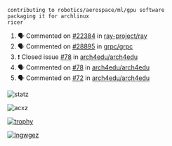 ```
contributing to robotics/aerospace/ml/gpu software
packaging it for archlinux
ricer
```

<!--START_SECTION:activity-->
1. 🗣 Commented on [#22384](https://github.com/ray-project/ray/issues/22384) in [ray-project/ray](https://github.com/ray-project/ray)
2. 🗣 Commented on [#28895](https://github.com/grpc/grpc/issues/28895) in [grpc/grpc](https://github.com/grpc/grpc)
3. ❗️ Closed issue [#78](https://github.com/arch4edu/arch4edu/issues/78) in [arch4edu/arch4edu](https://github.com/arch4edu/arch4edu)
4. 🗣 Commented on [#78](https://github.com/arch4edu/arch4edu/issues/78) in [arch4edu/arch4edu](https://github.com/arch4edu/arch4edu)
5. 🗣 Commented on [#72](https://github.com/arch4edu/arch4edu/issues/72) in [arch4edu/arch4edu](https://github.com/arch4edu/arch4edu)
<!--END_SECTION:activity-->


![statz](https://github-readme-stats.vercel.app/api?username=acxz&include_all_commits=true&show_icons=true)

<p><img align="center" src="https://github-readme-streak-stats.herokuapp.com/?user=acxz&" alt="acxz" /></p>

[![trophy](https://github-profile-trophy.vercel.app/?username=acxz)](https://github.com/ryo-ma/github-profile-trophy)

[![lngwgez](https://github-readme-stats.vercel.app/api/top-langs/?username=acxz&layout=compact)](https://github.com/acxz/github-readme-stats)
